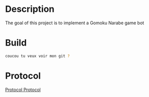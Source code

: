 # Description

The goal of this project is to implement a Gomoku Narabe game bot

# Build

```bash
coucou tu veux voir mon git ?
```

# Protocol

[Protocol Protocol](http://petr.lastovicka.sweb.cz/protocl2en.htm)
